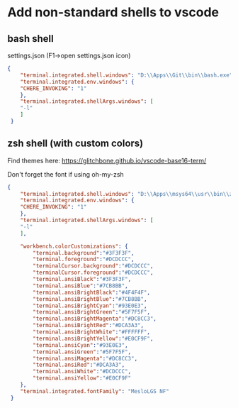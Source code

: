# Add non-standard shells to vscode

## bash shell

settings.json (F1->open settings.json icon)

```json
{
    "terminal.integrated.shell.windows": "D:\\Apps\\Git\\bin\\bash.exe",
    "terminal.integrated.env.windows": {
    "CHERE_INVOKING": "1"
    },
    "terminal.integrated.shellArgs.windows": [
    "-l"
    ]
 }
```

## zsh shell (with custom colors)

Find themes here: <https://glitchbone.github.io/vscode-base16-term/>

Don't forget the font if using oh-my-zsh

```json
{
    "terminal.integrated.shell.windows": "D:\\Apps\\msys64\\usr\\bin\\zsh.exe",
    "terminal.integrated.env.windows": {
    "CHERE_INVOKING": "1"
    },
    "terminal.integrated.shellArgs.windows": [
    "-l"
    ],

    "workbench.colorCustomizations": {
        "terminal.background":"#3F3F3F",
        "terminal.foreground":"#DCDCCC",
        "terminalCursor.background":"#DCDCCC",
        "terminalCursor.foreground":"#DCDCCC",
        "terminal.ansiBlack":"#3F3F3F",
        "terminal.ansiBlue":"#7CB8BB",
        "terminal.ansiBrightBlack":"#4F4F4F",
        "terminal.ansiBrightBlue":"#7CB8BB",
        "terminal.ansiBrightCyan":"#93E0E3",
        "terminal.ansiBrightGreen":"#5F7F5F",
        "terminal.ansiBrightMagenta":"#DC8CC3",
        "terminal.ansiBrightRed":"#DCA3A3",
        "terminal.ansiBrightWhite":"#FFFFFF",
        "terminal.ansiBrightYellow":"#E0CF9F",
        "terminal.ansiCyan":"#93E0E3",
        "terminal.ansiGreen":"#5F7F5F",
        "terminal.ansiMagenta":"#DC8CC3",
        "terminal.ansiRed":"#DCA3A3",
        "terminal.ansiWhite":"#DCDCCC",
        "terminal.ansiYellow":"#E0CF9F"
    },
    "terminal.integrated.fontFamily": "MesloLGS NF"
 }
```
